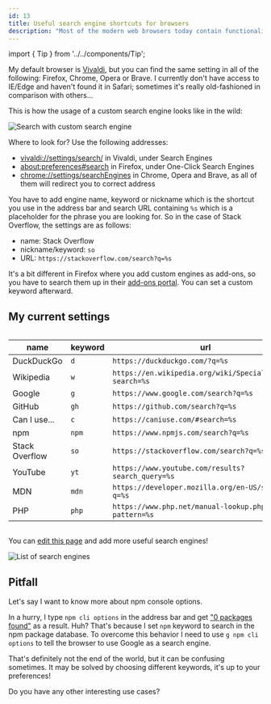 ```yaml
---
id: 13
title: Useful search engine shortcuts for browsers
description: "Most of the modern web browsers today contain functionality to set multiple search engines that can reduce your day-to-day time spent on finding the best results. Some time ago I <a href='https://twitter.com/rmnvsl/status/1027533760387002368'>tweeted</a> about adding GitHub to the browser's search engines list. My list has grown in size since then and I think you may find it useful."
---
```


import { Tip } from '../../components/Tip';

My default browser is [Vivaldi](https://vivaldi.com/), but you can find the same setting in all of the following: Firefox, Chrome, Opera or Brave. I currently don't have access to IE/Edge and haven't found it in Safari; sometimes it's really old-fashioned in comparison with others...

This is how the usage of a custom search engine looks like in the wild:

![Search with custom search engine](/assets/posts/browser-search/search-engine-browser.gif)

Where to look for? Use the following addresses:

- [vivaldi://settings/search/](vivaldi://settings/search/) in Vivaldi, under Search Engines
- [about:preferences#search](about:preferences#search) in Firefox, under One-Click Search Engines
- [chrome://settings/searchEngines](chrome://settings/searchEngines) in Chrome, Opera and Brave, as all of them will redirect you to correct address

You have to add engine name, keyword or nickname which is the shortcut you use in the address bar and search URL containing `%s` which is a placeholder for the phrase you are looking for. So in the case of Stack Overflow, the settings are as follows:

- name: Stack Overflow
- nickname/keyword: `so`
- URL: `https://stackoverflow.com/search?q=%s`

It's a bit different in Firefox where you add custom engines as add-ons, so you have to search them up in their [add-ons portal](https://addons.mozilla.org/en-US/firefox/search/?sort=rating&type=search). You can set a custom keyword afterward.

## My current settings

<div style="overflow-x:auto;" markdown="1">

| name           | keyword            | url                                                      |
| -------------- | ------------------ | -------------------------------------------------------- |
| DuckDuckGo     | `d`                | `https://duckduckgo.com/?q=%s`                           |
| Wikipedia      | `w`                | `https://en.wikipedia.org/wiki/Special:Search?search=%s` |
| Google         | `g`                | `https://www.google.com/search?q=%s`                     |
| GitHub         | `gh`               | `https://github.com/search?q=%s`                         |
| Can I use...   | `c`                | `https://caniuse.com/#search=%s`                         |
| npm            | `npm`              | `https://www.npmjs.com/search?q=%s`                      |
| Stack Overflow  | `so`               | `https://stackoverflow.com/search?q=%s`                   |
| YouTube        | `yt`               | `https://www.youtube.com/results?search_query=%s`        |
| MDN            | `mdn`              | `https://developer.mozilla.org/en-US/search?q=%s`        |
| PHP            | `php`              | `https://www.php.net/manual-lookup.php?pattern=%s`       |

</div>

You can [edit this page](https://github.com/crazko/romanvesely.com/blob/master/site/_posts/2019/2019-05-06-browser-search.md) and add more useful search engines!

![List of search engines](/assets/posts/browser-search/vivaldi-search-engine-settings.png)

## Pitfall

Let's say I want to know more about npm console options.

In a hurry, I type `npm cli options` in the address bar and get ["0 packages found"](https://www.npmjs.com/search?q=cli%20options) as a result. Huh? That's because I set `npm` keyword to search in the npm package database. To overcome this behavior I need to use `g npm cli options` to tell the browser to use Google as a search engine.

That's definitely not the end of the world, but it can be confusing sometimes. It may be solved by choosing different keywords, it's up to your preferences!

<Tip>
Do you have any other interesting use cases?
</Tip>
